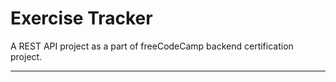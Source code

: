# Exercise Tracker

A REST API project as a part of freeCodeCamp backend certification project.

---

